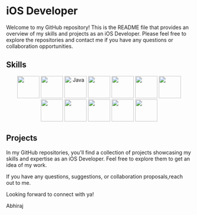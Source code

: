 # iOS Developer

Welcome to my GitHub repository! This is the README file that provides an overview of my skills and projects as an iOS Developer. Please feel free to explore the repositories and contact me if you have any questions or collaboration opportunities.

## Skills

<p align="center">
  <img src="https://upload.wikimedia.org/wikipedia/commons/thumb/9/9d/Swift_logo.svg/1280px-Swift_logo.svg.png"  width="60" height="60" />
  <img src="https://upload.wikimedia.org/wikipedia/commons/thumb/c/c3/Python-logo-notext.svg/1200px-Python-logo-notext.svg.png" width="60" height="60" />
  <img src="https://upload.wikimedia.org/wikipedia/commons/thumb/3/30/Java_programming_language_logo.svg/1200px-Java_programming_language_logo.svg.png" alt="Java" width="60" height="60" />
  <img src="https://upload.wikimedia.org/wikipedia/commons/thumb/1/1b/R_logo.svg/1280px-R_logo.svg.png"  width="60" height="60" />
  <img src="https://upload.wikimedia.org/wikipedia/commons/thumb/6/6a/JavaScript-logo.png/768px-JavaScript-logo.png" width="60" height="60" />
  <img src="https://upload.wikimedia.org/wikipedia/commons/thumb/1/19/C_Logo.png/1024px-C_Logo.png"  width="60" height="60" />
  <img src="https://upload.wikimedia.org/wikipedia/commons/thumb/1/18/ISO_C%2B%2B_Logo.svg/1024px-ISO_C%2B%2B_Logo.svg.png"  width="60" height="60" />
  <img src="https://upload.wikimedia.org/wikipedia/commons/thumb/2/20/SwiftUI_logo.png/768px-SwiftUI_logo.png" width="60" height="60" />
  <img src="https://upload.wikimedia.org/wikipedia/commons/thumb/1/11/CoreMLLogo.svg/1200px-CoreMLLogo.svg.png" width="60" height="60" />
  <img src="https://upload.wikimedia.org/wikipedia/commons/thumb/c/c0/Apple_ARKIT_logo.png/768px-Apple_ARKIT_logo.png" width="60" height="60" />
  <img src="https://upload.wikimedia.org/wikipedia/commons/thumb/9/91/Firebase_Logo.svg/1280px-Firebase_Logo.svg.png" width="60" height="60" />
  <img src="https://upload.wikimedia.org/wikipedia/commons/thumb/3/38/SQLite370.svg/1200px-SQLite370.svg.png" width="60" height="60" />
</p>

## Projects

In my GitHub repositories, you'll find a collection of projects showcasing my skills and expertise as an iOS Developer. Feel free to explore them to get an idea of my work.

If you have any questions, suggestions, or collaboration proposals,reach out to me.  

Looking forward to connect with ya!

Abhiraj
